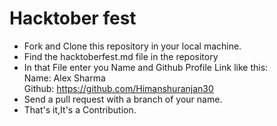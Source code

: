 # Hacktober fest
- Fork and Clone this repository in your local machine.
- Find the hacktoberfest.md file in the repository
- In that File enter you Name and Github Profile Link like this:</br>                                                                                                           Name: Alex Sharma<br/>
            Github: https://github.com/Himanshuranjan30<br/>
 - Send a pull request with a branch of your name.
 - That's it,It's a Contribution.
 
